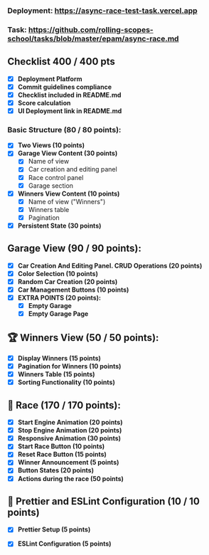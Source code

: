 ### Deployment: https://async-race-test-task.vercel.app
### Task: https://github.com/rolling-scopes-school/tasks/blob/master/epam/async-race.md
## Checklist 400 / 400 pts

- [x] **Deployment Platform**
- [x] **Commit guidelines compliance**
- [x] **Checklist included in README.md**
- [x] **Score calculation**
- [x] **UI Deployment link in README.md**

### Basic Structure (80 / 80 points):
- [x] **Two Views (10 points)**
- [x] **Garage View Content (30 points)**  
  - [x] Name of view
  - [x] Car creation and editing panel
  - [x] Race control panel
  - [x] Garage section
- [x] **Winners View Content (10 points)**
  - [x] Name of view ("Winners")
  - [x] Winners table
  - [x] Pagination
- [x] **Persistent State (30 points)**

## Garage View (90 / 90 points):
- [x] **Car Creation And Editing Panel. CRUD Operations (20 points)**
- [x] **Color Selection (10 points)**
- [x] **Random Car Creation (20 points)**
- [x] **Car Management Buttons (10 points)**
- [x] **EXTRA POINTS (20 points):**
  - [x] **Empty Garage**
  - [x] **Empty Garage Page**
     
## 🏆 Winners View (50 / 50 points):
- [x] **Display Winners (15 points)**
- [x] **Pagination for Winners (10 points)**
- [x] **Winners Table (15 points)**
- [x] **Sorting Functionality (10 points)**

## 🚗 Race (170 / 170 points):
- [x] **Start Engine Animation (20 points)**
- [x] **Stop Engine Animation (20 points)**
- [x] **Responsive Animation (30 points)**
- [x] **Start Race Button (10 points)**
- [x] **Reset Race Button (15 points)**
- [x] **Winner Announcement (5 points)**
- [x] **Button States (20 points)**
- [x] **Actions during the race (50 points)**

## 🎨 Prettier and ESLint Configuration (10 / 10 points)

- [x] **Prettier Setup (5 points)**
- [x] **ESLint Configuration (5 points)**





